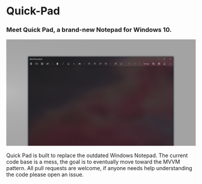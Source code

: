 # Quick-Pad
<h3>Meet Quick Pad, a brand-new Notepad for Windows 10.</h3>
<img src="Screenshots\Dark theme.png" width="800px">
<p>Quick Pad is built to replace the outdated Windows Notepad. The current code base is a mess, the goal is to eventually move toward the MVVM pattern. All pull requests are welcome, if anyone needs help understanding the code please open an issue.</p>
